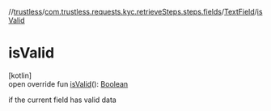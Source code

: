 //[trustless](../../../index.md)/[com.trustless.requests.kyc.retrieveSteps.steps.fields](../index.md)/[TextField](index.md)/[isValid](is-valid.md)

# isValid

[kotlin]\
open override fun [isValid](is-valid.md)(): [Boolean](https://kotlinlang.org/api/latest/jvm/stdlib/kotlin/-boolean/index.html)

if the current field has valid data
